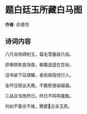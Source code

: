 # 题白廷玉所藏白马图

**作者**: 俞德邻

## 诗词内容

八尺龙驹蹄削玉，霜毛雪鬣超凡俗。

骄嘶顾影食场苗，朝暮逍遥在空谷。

诏书歘下征骐驎，香街紫陌惊行人。

金环压辔出天厩，不数駓骆骊骝骃。

三品豆刍饱终日，终日不鸣鸣辄黜。

何如不絷亦不维，腾雾𥬞云全玉质。

